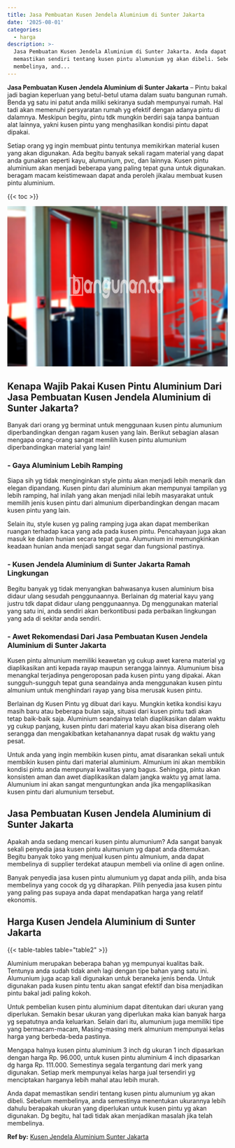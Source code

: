 ```yaml
---
title: Jasa Pembuatan Kusen Jendela Aluminium di Sunter Jakarta
date: '2025-08-01'
categories:
  - harga
description: >-
  Jasa Pembuatan Kusen Jendela Aluminium di Sunter Jakarta. Anda dapat
  memastikan sendiri tentang kusen pintu alumunium yg akan dibeli. Sebelum
  membelinya, and...
---
```


**Jasa Pembuatan Kusen Jendela Aluminium di Sunter Jakarta** – Pintu bakal jadi bagian keperluan yang betul-betul utama dalam suatu bangunan rumah. Benda yg satu ini patut anda miliki sekiranya sudah mempunyai rumah. Hal tadi akan memenuhi persyaratan rumah yg efektif dengan adanya pintu di dalamnya. Meskipun begitu, pintu tdk mungkin berdiri saja tanpa bantuan alat lainnya, yakni kusen pintu yang menghasilkan kondisi pintu dapat dipakai.

Setiap orang yg ingin membuat pintu tentunya memikirkan material kusen yang akan digunakan. Ada begitu banyak sekali ragam material yang dapat anda gunakan seperti kayu, alumunium, pvc, dan lainnya. Kusen pintu aluminium akan menjadi beberapa yang paling tepat guna untuk digunakan. beragam macam keistimewaan dapat anda peroleh jikalau membuat kusen pintu aluminium.

{{< toc >}}

![Jasa Pembuatan Kusen Jendela Aluminium di Sunter Jakarta](/images/harga-kusen-jendela-alumunium-21.png)

## Kenapa Wajib Pakai Kusen Pintu Aluminium Dari Jasa Pembuatan Kusen Jendela Aluminium di Sunter Jakarta?

Banyak dari orang yg berminat untuk menggunaan kusen pintu alumunium diperbandingkan dengan ragam kusen yang lain. Berikut sebagian alasan mengapa orang-orang sangat memilih kusen pintu alumunium diperbandingkan material yang lain!

### \- Gaya Aluminium Lebih Ramping

Siapa sih yg tidak menginginkan style pintu akan menjadi lebih menarik dan elegan dipandang. Kusen pintu dari aluminium akan mempunyai tampilan yg lebih ramping, hal inilah yang akan menjadi nilai lebih masyarakat untuk memilih jenis kusen pintu dari almunium diperbandingkan dengan macam kusen pintu yang lain.

Selain itu, style kusen yg paling ramping juga akan dapat memberikan ruangan terhadap kaca yang ada pada kusen pintu. Pencahayaan juga akan masuk ke dalam hunian secara tepat guna. Alumunium ini memungkinkan keadaan hunian anda menjadi sangat segar dan fungsional pastinya.

### \- Kusen Jendela Aluminium di Sunter Jakarta Ramah Lingkungan

Begitu banyak yg tidak menyangkan bahwasanya kusen aluminium bisa didaur ulang sesudah penggunaannya. Berlainan dg material kayu yang justru tdk dapat didaur ulang penggunaannya. Dg menggunakan material yang satu ini, anda sendiri akan berkontibusi pada perbaikan lingkungan yang ada di sekitar anda sendiri.

### \- Awet Rekomendasi Dari Jasa Pembuatan Kusen Jendela Aluminium di Sunter Jakarta

Kusen pintu almunium memiliki keawetan yg cukup awet karena material yg diaplikasikan anti kepada rayap maupun serangga lainnya. Alumunium bisa menangkal terjadinya pengeroposan pada kusen pintu yang dipakai. Akan sungguh-sungguh tepat guna seandainya anda menggunakan kusen pintu almunium untuk menghindari rayap yang bisa merusak kusen pintu.

Berlainan dg Kusen Pintu yg dibuat dari kayu. Mungkin ketika kondisi kayu masih baru atau beberapa bulan saja, situasi dari kusen pintu tadi akan tetap baik-baik saja. Aluminium seandainya telah diaplikasikan dalam waktu yg cukup panjang, kusen pintu dari material kayu akan bisa diserang oleh serangga dan mengakibatkan ketahanannya dapat rusak dg waktu yang pesat.

Untuk anda yang ingin membikin kusen pintu, amat disarankan sekali untuk membikin kusen pintu dari material aluminium. Almunium ini akan membikin kondisi pintu anda mempunyai kwalitas yang bagus. Sehingga, pintu akan konsisten aman dan awet diaplikasikan dalam jangka waktu yg amat lama. Alumunium ini akan sangat menguntungkan anda jika mengaplikasikan kusen pintu dari alumunium tersebut.

## Jasa Pembuatan Kusen Jendela Aluminium di Sunter Jakarta

Apakah anda sedang mencari kusen pintu alumunium? Ada sangat banyak sekali penyedia jasa kusen pintu alumunium yg dapat anda ditemukan. Begitu banyak toko yang menjual kusen pintu almunium, anda dapat membelinya di supplier terdekat ataupun membeli via online di agen online.

Banyak penyedia jasa kusen pintu alumunium yg dapat anda pilih, anda bisa membelinya yang cocok dg yg diharapkan. Pilih penyedia jasa kusen pintu yang paling pas supaya anda dapat mendapatkan harga yang relatif ekonomis.

## Harga Kusen Jendela Aluminium di Sunter Jakarta

{{< table-tables table="table2" >}}

Aluminium merupakan beberapa bahan yg mempunyai kualitas baik. Tentunya anda sudah tidak aneh lagi dengan tipe bahan yang satu ini. Alumunium juga acap kali digunakan untuk beraneka jenis benda. Untuk digunakan pada kusen pintu tentu akan sangat efektif dan bisa menjadikan pintu bakal jadi paling kokoh.

Untuk pembelian kusen pintu aluminium dapat ditentukan dari ukuran yang diperlukan. Semakin besar ukuran yang diperlukan maka kian banyak harga yg sepatutnya anda keluarkan. Selain dari itu, alumunium juga memiliki tipe yang bermacam-macam, Masing-masing merk almunium mempunyai kelas harga yang berbeda-beda pastinya.

Mengapa halnya kusen pintu aluminium 3 inch dg ukuran 1 inch dipasarkan dengan harga Rp. 96.000, untuk kusen pintu aluminium 4 inch dipasarkan dg harga Rp. 111.000. Semestinya segala tergantung dari merk yang digunakan. Setiap merk mempunyai kelas harga jual tersendiri yg menciptakan harganya lebih mahal atau lebih murah.

Anda dapat memastikan sendiri tentang kusen pintu alumunium yg akan dibeli. Sebelum membelinya, anda semestinya menentukan ukurannya lebih dahulu berapakah ukuran yang diperlukan untuk kusen pintu yg akan digunakan. Dg begitu, hal tadi tidak akan menjadikan masalah jika telah membelinya.

**Ref by:** [Kusen Jendela Aluminium Sunter Jakarta](https://id.wikipedia.org/wiki/Kusen)
